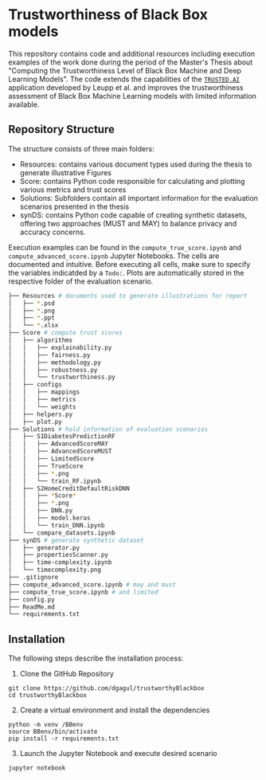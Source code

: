 
# Trustworthiness of Black Box models

This repository contains code and additional resources including execution examples of the work done during the period of the Master's Thesis about "Computing the Trustworthiness Level of Black Box Machine and Deep Learning Models". The code extends the capabilities of the [`TRUSTED.AI`](https://github.com/JoelLeupp/Trusted-AI/tree/main) application developed by Leupp et al. and improves the trustworthiness assessment of Black Box Machine Learning models with limited information available.


## Repository Structure

The structure consists of three main folders:
- Resources: contains various document types used during the thesis to generate illustrative Figures
- Score: contains Python code responsible for calculating and plotting various metrics and trust scores 
- Solutions: Subfolders contain all important information for the evaluation scenarios presented in the thesis
- synDS: contains Python code capable of creating synthetic datasets, offering two approaches (MUST and MAY)
to balance privacy and accuracy concerns.

Execution examples can be found in the `compute_true_score.ipynb` and `compute_advanced_score.ipynb` Jupyter Notebooks. 
The cells are documented and intuitive. Before executing all cells, make sure to specify the variables indicatded by a  `Todo:`. 
Plots are automatically stored in the respective folder of the evaluation scenario.


```bash
├── Resources # documents used to generate illustrations for report
│   ├── *.psd 
│   ├── *.png
│   ├── *.ppt
│   └── *.xlsx
├── Score # compute trust scores
│   ├── algorithms
│   │   ├── explainability.py
│   │   ├── fairness.py
│   │   ├── methodology.py
│   │   ├── robustness.py
│   │   └── trustworthiness.py
│   ├── configs
│   │   ├── mappings
│   │   ├── metrics
│   │   └── weights
│   ├── helpers.py
│   ├── plot.py   
├── Solutions # hold information of evaluation scenarios
│   ├── S1DiabetesPredictionRF
│   │   ├── AdvancedScoreMAY
│   │   ├── AdvancedScoreMUST
│   │   ├── LimitedScore
│   │   ├── TrueScore
│   │   ├── *.png
│   │   └── train_RF.ipynb
│   ├── S2HomeCreditDefaultRiskDNN
│   │   ├── *Score*
│   │   ├── *.png
│   │   ├── DNN.py
│   │   ├── model.keras
│   │   └── train_DNN.ipynb
│   └── compare_datasets.ipynb
├── synDS # generate synthetic dataset
│   ├── generator.py
│   ├── propertiesScanner.py
│   ├── time-complexity.ipynb
│   └── timecomplexity.png
├── .gitignore
├── compute_advanced_score.ipynb # may and must
├── compute_true_score.ipynb # and limited
├── config.py 
├── ReadMe.md
└── requirements.txt
```


## Installation

The following steps describe the installation process:


1. Clone the GitHub Repository
```
git clone https://github.com/dgagul/trustworthyBlackbox
cd trustworthyBlackbox
```

2. Create a virtual environment and install the dependencies
```
python -m venv /BBenv
source BBenv/bin/activate
pip install -r requirements.txt
```


3. Launch the Jupyter Notebook and execute desired scenario
```
jupyter notebook
```


